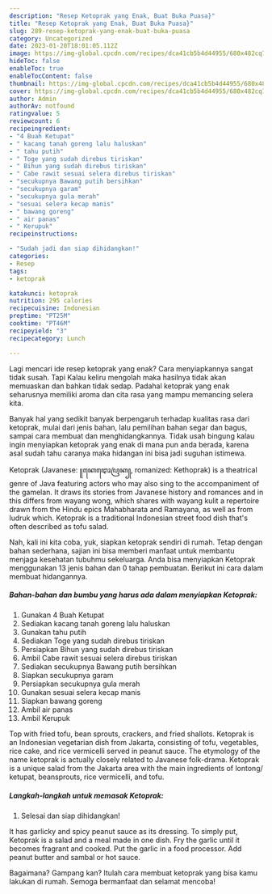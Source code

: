 ```yaml
---
description: "Resep Ketoprak yang Enak, Buat Buka Puasa}"
title: "Resep Ketoprak yang Enak, Buat Buka Puasa}"
slug: 289-resep-ketoprak-yang-enak-buat-buka-puasa
category: Uncategorized
date: 2023-01-20T18:01:05.112Z
image: https://img-global.cpcdn.com/recipes/dca41cb5b4d44955/680x482cq70/ketoprak-foto-resep-utama.jpg
hideToc: false
enableToc: true
enableTocContent: false
thumbnail: https://img-global.cpcdn.com/recipes/dca41cb5b4d44955/680x482cq70/ketoprak-foto-resep-utama.jpg
cover: https://img-global.cpcdn.com/recipes/dca41cb5b4d44955/680x482cq70/ketoprak-foto-resep-utama.jpg
author: Admin
authorAv: notfound
ratingvalue: 5
reviewcount: 6
recipeingredient:
- "4 Buah Ketupat"
- " kacang tanah goreng lalu haluskan"
- " tahu putih"
- " Toge yang sudah direbus tiriskan"
- " Bihun yang sudah direbus tiriskan"
- " Cabe rawit sesuai selera direbus tiriskan"
- "secukupnya Bawang putih bersihkan"
- "secukupnya garam"
- "secukupnya gula merah"
- "sesuai selera kecap manis"
- " bawang goreng"
- " air panas"
- " Kerupuk"
recipeinstructions:

- "Sudah jadi dan siap dihidangkan!"
categories:
- Resep
tags:
- ketoprak

katakunci: ketoprak 
nutrition: 295 calories
recipecuisine: Indonesian
preptime: "PT25M"
cooktime: "PT46M"
recipeyield: "3"
recipecategory: Lunch

---
```



Lagi mencari ide resep ketoprak yang enak? Cara menyiapkannya sangat tidak susah. Tapi Kalau keliru mengolah maka hasilnya tidak akan memuaskan dan bahkan tidak sedap. Padahal ketoprak yang enak seharusnya memiliki aroma dan cita rasa yang mampu memancing selera kita.


Banyak hal yang sedikit banyak berpengaruh terhadap kualitas rasa dari ketoprak, mulai dari jenis bahan, lalu pemilihan bahan segar dan bagus, sampai cara membuat dan menghidangkannya. Tidak usah bingung kalau ingin menyiapkan ketoprak yang enak di mana pun anda berada, karena asal sudah tahu caranya maka hidangan ini bisa jadi suguhan istimewa.

Ketoprak (Javanese: ꧋ꦏꦺꦛꦺꦴꦥꦿꦏ꧀, romanized: Kethoprak) is a theatrical genre of Java featuring actors who may also sing to the accompaniment of the gamelan. It draws its stories from Javanese history and romances and in this differs from wayang wong, which shares with wayang kulit a repertoire drawn from the Hindu epics Mahabharata and Ramayana, as well as from ludruk which. Ketoprak is a traditional Indonesian street food dish that&#39;s often described as tofu salad.


Nah, kali ini kita coba, yuk, siapkan ketoprak sendiri di rumah. Tetap dengan bahan sederhana, sajian ini bisa memberi manfaat untuk membantu menjaga kesehatan tubuhmu sekeluarga. Anda bisa menyiapkan Ketoprak menggunakan 13 jenis bahan dan 0 tahap pembuatan. Berikut ini cara dalam membuat hidangannya.

<!--inarticleads1-->

##### Bahan-bahan dan bumbu yang harus ada dalam menyiapkan Ketoprak:

1. Gunakan 4 Buah Ketupat
1. Sediakan  kacang tanah goreng lalu haluskan
1. Gunakan  tahu putih
1. Sediakan  Toge yang sudah direbus tiriskan
1. Persiapkan  Bihun yang sudah direbus tiriskan
1. Ambil  Cabe rawit sesuai selera direbus tiriskan
1. Sediakan secukupnya Bawang putih bersihkan
1. Siapkan secukupnya garam
1. Persiapkan secukupnya gula merah
1. Gunakan sesuai selera kecap manis
1. Siapkan  bawang goreng
1. Ambil  air panas
1. Ambil  Kerupuk


Top with fried tofu, bean sprouts, crackers, and fried shallots. Ketoprak is an Indonesian vegetarian dish from Jakarta, consisting of tofu, vegetables, rice cake, and rice vermicelli served in peanut sauce. The etymology of the name ketoprak is actually closely related to Javanese folk-drama. Ketoprak is a unique salad from the Jakarta area with the main ingredients of lontong/ ketupat, beansprouts, rice vermicelli, and tofu. 

<!--inarticleads2-->

##### Langkah-langkah untuk memasak Ketoprak:


1. Selesai dan siap dihidangkan!

It has garlicky and spicy peanut sauce as its dressing. To simply put, Ketoprak is a salad and a meal made in one dish. Fry the garlic until it becomes fragrant and cooked. Put the garlic in a food processor. Add peanut butter and sambal or hot sauce. 

Bagaimana? Gampang kan? Itulah cara membuat ketoprak yang bisa kamu lakukan di rumah. Semoga bermanfaat dan selamat mencoba!
